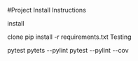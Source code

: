 #Project Install Instructions

install

clone
pip install -r requirements.txt
Testing

pytest
pytets --pylint
pytest --pylint --cov
